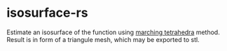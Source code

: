 # isosurface-rs

Estimate an isosurface of the function using [marching tetrahedra](https://en.wikipedia.org/wiki/Marching_tetrahedra) method.
Result is in form of a triangule mesh, which may be exported to stl. 
